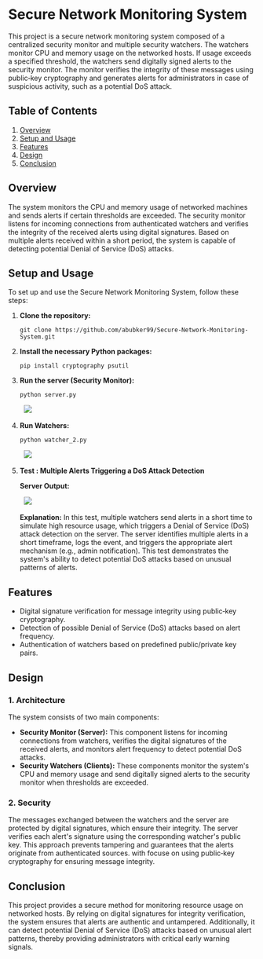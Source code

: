 <h1>Secure Network Monitoring System</h1>

<p>This project is a secure network monitoring system composed of a centralized security monitor and multiple security watchers. The watchers monitor CPU and memory usage on the networked hosts. If usage exceeds a specified threshold, the watchers send digitally signed alerts to the security monitor. The monitor verifies the integrity of these messages using public‐key cryptography and generates alerts for administrators in case of suspicious activity, such as a potential DoS attack.</p>

<h2>Table of Contents</h2>
<ol>
    <li><a href="#overview">Overview</a></li>
    <li><a href="#installation">Setup and Usage</a></li>
    <li><a href="#features">Features</a></li>
    <li><a href="#design">Design</a></li>
    <li><a href="#conclusion">Conclusion</a></li>
</ol>

<h2 id="overview">Overview</h2>
<p>The system monitors the CPU and memory usage of networked machines and sends alerts if certain thresholds are exceeded. The security monitor listens for incoming connections from authenticated watchers and verifies the integrity of the received alerts using digital signatures. Based on multiple alerts received within a short period, the system is capable of detecting potential Denial of Service (DoS) attacks.</p>

<h2 id="installation">Setup and Usage</h2>
<p>To set up and use the Secure Network Monitoring System, follow these steps:</p>
<ol>
    <li><strong>Clone the repository:</strong>
        <pre><code>git clone https://github.com/abubker99/Secure-Network-Monitoring-System.git</code></pre>
    </li>
    <li><strong>Install the necessary Python packages:</strong>
        <pre><code>pip install cryptography psutil</code></pre>
    </li>
    <li><strong>Run the server (Security Monitor):</strong>
        <pre><code>python server.py</code></pre>
        <pre> <img src="https://github.com/user-attachments/assets/3f0d6de6-6eff-4410-8322-0dac30a09692"/> </pre>
    </li>
    <li><strong>Run Watchers:</strong>
        <pre><code>python watcher_2.py</code></pre>
       <pre> <img src="https://github.com/user-attachments/assets/d24cfe9b-c497-4bb5-acdc-6e678e486a34"/> </pre>
    <li><strong>Test : Multiple Alerts Triggering a DoS Attack Detection</strong>        
        <p><strong>Server Output:</strong></p>
        <pre> <img src="https://github.com/user-attachments/assets/4015b177-a1de-4643-8c21-64220fcaf3f3"/> </pre>
        <p><strong>Explanation:</strong> In this test, multiple watchers send alerts in a short time to simulate high resource usage, which triggers a Denial of Service (DoS) attack detection on the server. The server identifies multiple alerts in a short timeframe, logs the event, and triggers the appropriate alert mechanism (e.g., admin notification). This test demonstrates the system's ability to detect potential DoS attacks based on unusual patterns of alerts.</p>
    </li>
</ol>

<h2 id="features">Features</h2>
<ul>
    <li>Digital signature verification for message integrity using public‐key cryptography.</li>
    <li>Detection of possible Denial of Service (DoS) attacks based on alert frequency.</li>
    <li>Authentication of watchers based on predefined public/private key pairs.</li>
</ul>

<h2 id="design">Design</h2>
<h3>1. Architecture</h3>
<p>The system consists of two main components:</p>
<ul>
    <li><strong>Security Monitor (Server):</strong> This component listens for incoming connections from watchers, verifies the digital signatures of the received alerts, and monitors alert frequency to detect potential DoS attacks.</li>
    <li><strong>Security Watchers (Clients):</strong> These components monitor the system's CPU and memory usage and send digitally signed alerts to the security monitor when thresholds are exceeded.</li>
</ul>

<h3>2. Security</h3>
<p>The messages exchanged between the watchers and the server are protected by digital signatures, which ensure their integrity. The server verifies each alert's signature using the corresponding watcher's public key. This approach prevents tampering and guarantees that the alerts originate from authenticated sources. with  focuse on using public‐key cryptography for ensuring message integrity.</p>

<h2 id="conclusion">Conclusion</h2>
<p>This project provides a secure method for monitoring resource usage on networked hosts. By relying on digital signatures for integrity verification, the system ensures that alerts are authentic and untampered. Additionally, it can detect potential Denial of Service (DoS) attacks based on unusual alert patterns, thereby providing administrators with critical early warning signals.</p>
